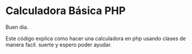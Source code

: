 # Calculadora Básica PHP

Buen dia.

Este código explica como hacer una calculadora en php usando clases de manera facil. suerte y espero poder ayudar.


